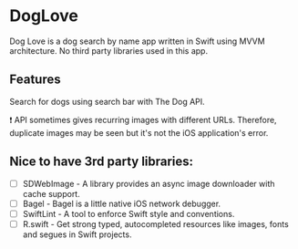 # DogLove

Dog Love is a dog search by name app written in Swift using MVVM architecture. No third party libraries used in this app.

## Features
Search for dogs using search bar with The Dog API.

:exclamation: API sometimes gives recurring images with different URLs. Therefore, duplicate images may be seen but it's not the iOS application's error.  

## Nice to have 3rd party libraries:
- [ ] SDWebImage - A library provides an async image downloader with cache support.
- [ ] Bagel - Bagel is a little native iOS network debugger.
- [ ] SwiftLint - A tool to enforce Swift style and conventions.
- [ ] R.swift - Get strong typed, autocompleted resources like images, fonts and segues in Swift projects.
